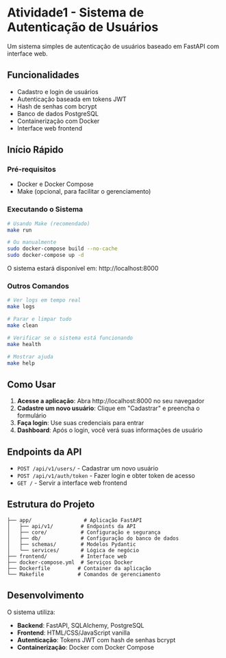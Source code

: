 # Atividade1 - Sistema de Autenticação de Usuários

Um sistema simples de autenticação de usuários baseado em FastAPI com interface web.

## Funcionalidades

- Cadastro e login de usuários
- Autenticação baseada em tokens JWT
- Hash de senhas com bcrypt
- Banco de dados PostgreSQL
- Containerização com Docker
- Interface web frontend

## Início Rápido

### Pré-requisitos

- Docker e Docker Compose
- Make (opcional, para facilitar o gerenciamento)

### Executando o Sistema

```bash
# Usando Make (recomendado)
make run

# Ou manualmente
sudo docker-compose build --no-cache
sudo docker-compose up -d
```

O sistema estará disponível em: http://localhost:8000

### Outros Comandos

```bash
# Ver logs em tempo real
make logs

# Parar e limpar tudo
make clean

# Verificar se o sistema está funcionando
make health

# Mostrar ajuda
make help
```

## Como Usar

1. **Acesse a aplicação**: Abra http://localhost:8000 no seu navegador
2. **Cadastre um novo usuário**: Clique em "Cadastrar" e preencha o formulário
3. **Faça login**: Use suas credenciais para entrar
4. **Dashboard**: Após o login, você verá suas informações de usuário

## Endpoints da API

- `POST /api/v1/users/` - Cadastrar um novo usuário
- `POST /api/v1/auth/token` - Fazer login e obter token de acesso
- `GET /` - Servir a interface web frontend

## Estrutura do Projeto

```
├── app/                 # Aplicação FastAPI
│   ├── api/v1/         # Endpoints da API
│   ├── core/           # Configuração e segurança
│   ├── db/             # Configuração do banco de dados
│   ├── schemas/        # Modelos Pydantic
│   └── services/       # Lógica de negócio
├── frontend/           # Interface web
├── docker-compose.yml  # Serviços Docker
├── Dockerfile         # Container da aplicação
└── Makefile           # Comandos de gerenciamento
```

## Desenvolvimento

O sistema utiliza:
- **Backend**: FastAPI, SQLAlchemy, PostgreSQL
- **Frontend**: HTML/CSS/JavaScript vanilla
- **Autenticação**: Tokens JWT com hash de senhas bcrypt
- **Containerização**: Docker com Docker Compose
